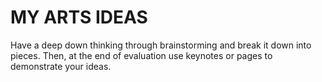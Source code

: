 # MY ARTS IDEAS

Have a deep down thinking through brainstorming and break it down into pieces. Then, at the end of evaluation use keynotes or pages to demonstrate your ideas.
